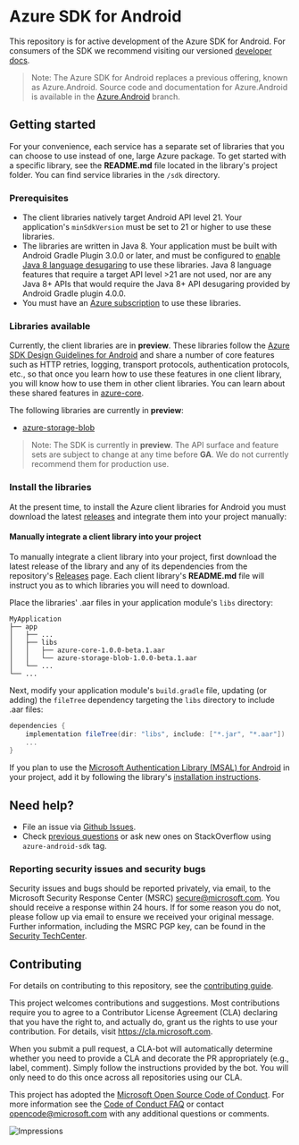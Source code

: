 # Azure SDK for Android

This repository is for active development of the Azure SDK for Android. For consumers of the SDK we recommend visiting our versioned [developer docs](https://azure.github.io/azure-sdk-for-android).

> Note: The Azure SDK for Android replaces a previous offering, known as Azure.Android. Source code and documentation for Azure.Android is available in the [Azure.Android](https://github.com/Azure/azure-sdk-for-android/tree/Azure.Android) branch.

## Getting started

For your convenience, each service has a separate set of libraries that you can choose to use instead of one, large Azure package. To get started with a specific library, see the **README.md** file located in the library's project folder. You can find service libraries in the `/sdk` directory.

### Prerequisites

* The client libraries natively target Android API level 21. Your application's `minSdkVersion` must be set to 21 or higher to use these libraries.
* The libraries are written in Java 8. Your application must be built with Android Gradle Plugin 3.0.0 or later, and must be configured to [enable Java 8 language desugaring](https://developer.android.com/studio/write/java8-support.html#supported_features) to use these libraries. Java 8 language features that require a target API level >21 are not used, nor are any Java 8+ APIs that would require the Java 8+ API desugaring provided by Android Gradle plugin 4.0.0.
* You must have an [Azure subscription](https://azure.microsoft.com/free/) to use these libraries.

### Libraries available

Currently, the client libraries are in **preview**. These libraries follow the [Azure SDK Design Guidelines for Android](https://azure.github.io/azure-sdk/android_introduction.html) and share a number of core features such as HTTP retries, logging, transport protocols, authentication protocols, etc., so that once you learn how to use these features in one client library, you will know how to use them in other client libraries. You can learn about these shared features in [azure-core](sdk/core/azure-core/README.md).

The following libraries are currently in **preview**:
- [azure-storage-blob](sdk/storage/azure-storage-blob)

> Note: The SDK is currently in **preview**. The API surface and feature sets are subject to change at any time before **GA**. We do not currently recommend them for production use.

### Install the libraries

At the present time, to install the Azure client libraries for Android you must download the latest [releases](https://github.com/Azure/azure-sdk-for-android/releases) and integrate them into your project manually:

#### Manually integrate a client library into your project

To manually integrate a client library into your project, first download the latest release of the library and any of its dependencies from the repository's [Releases](https://github.com/Azure/azure-sdk-for-android/releases) page. Each client library's **README.md** file will instruct you as to which libraries you will need to download.

Place the libraries' .aar files in your application module's `libs` directory:
```
MyApplication
├── app
│   ├── ...
│   ├── libs
│   │   ├── azure-core-1.0.0-beta.1.aar
│   │   └── azure-storage-blob-1.0.0-beta.1.aar
│   └── ...
└── ...
```

Next, modify your application module's `build.gradle` file, updating (or adding) the `fileTree` dependency targeting the `libs` directory to include .aar files:

```gradle
dependencies {
    implementation fileTree(dir: "libs", include: ["*.jar", "*.aar"])
    ...
}
```

If you plan to use the [Microsoft Authentication Library (MSAL) for Android](http://aka.ms/aadv2) in your project, add it by following the library's [installation instructions](https://github.com/AzureAD/microsoft-authentication-library-for-android#using-msal).

## Need help?

* File an issue via [Github Issues](https://github.com/Azure/azure-sdk-for-android/issues/new/choose).
* Check [previous questions](https://stackoverflow.com/questions/tagged/azure-android-sdk) or ask new ones on StackOverflow using `azure-android-sdk` tag.

### Reporting security issues and security bugs

Security issues and bugs should be reported privately, via email, to the Microsoft Security Response Center (MSRC) <secure@microsoft.com>. You should receive a response within 24 hours. If for some reason you do not, please follow up via email to ensure we received your original message. Further information, including the MSRC PGP key, can be found in the [Security TechCenter](https://www.microsoft.com/msrc/faqs-report-an-issue).

## Contributing
For details on contributing to this repository, see the [contributing guide](CONTRIBUTING.md).

This project welcomes contributions and suggestions. Most contributions require you to agree to a Contributor License Agreement (CLA) declaring that you have the right to, and actually do, grant us the rights to use your contribution. For details, visit
https://cla.microsoft.com.

When you submit a pull request, a CLA-bot will automatically determine whether you need to provide a CLA and decorate the PR appropriately (e.g., label, comment). Simply follow the instructions provided by the bot. You will only need to do this once across all repositories using our CLA.

This project has adopted the [Microsoft Open Source Code of Conduct](https://opensource.microsoft.com/codeofconduct/). For more information see the [Code of Conduct FAQ](https://opensource.microsoft.com/codeofconduct/faq/) or contact [opencode@microsoft.com](mailto:opencode@microsoft.com) with any additional questions or comments.

![Impressions](https://azure-sdk-impressions.azurewebsites.net/api/impressions/azure-sdk-for-android%2FREADME.png)
